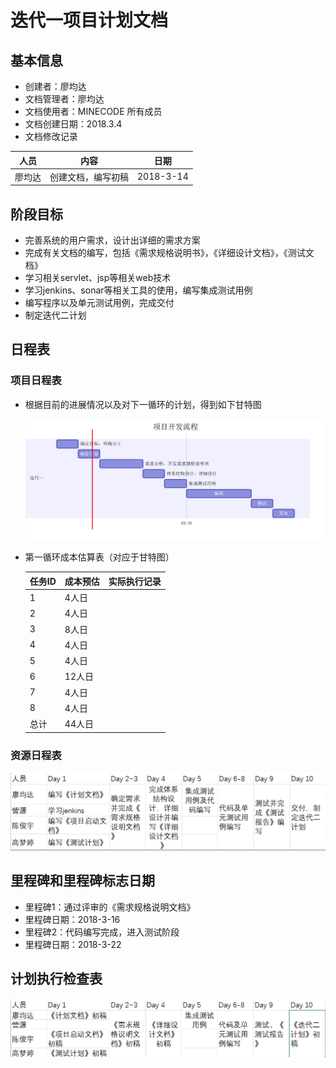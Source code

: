# 迭代一项目计划文档

## 基本信息

- 创建者：廖均达
- 文档管理者：廖均达
- 文档使用者：MINECODE 所有成员
- 文档创建日期：2018.3.4
- 文档修改记录

| 人员   | 内容               | 日期      |
| ------ | ------------------ | --------- |
| 廖均达 | 创建文档，编写初稿 | 2018-3-14 |



## 阶段目标

- 完善系统的用户需求，设计出详细的需求方案
- 完成有关文档的编写，包括《需求规格说明书》，《详细设计文档》，《测试文档》
- 学习相关servlet、jsp等相关web技术
- 学习jenkins、sonar等相关工具的使用，编写集成测试用例
- 编写程序以及单元测试用例，完成交付
- 制定迭代二计划

## 日程表

### 项目日程表

- 根据目前的进展情况以及对下一循环的计划，得到如下甘特图

  ![untitled](pic\untitled.png)


- 第一循环成本估算表（对应于甘特图）

  | 任务ID | 成本预估 | 实际执行记录 |
  | ------ | -------- | ------------ |
  | 1      | 4人日    |              |
  | 2      | 4人日    |              |
  | 3      | 8人日    |              |
  | 4      | 4人日    |              |
  | 5      | 4人日    |              |
  | 6      | 12人日   |              |
  | 7      | 4人日    |              |
  | 8      | 4人日    |              |
  | 总计   | 44人日   |              |

### 资源日程表

![TIM截图20180314150706](pic\TIM截图20180314150706.png)

## 里程碑和里程碑标志日期

- 里程碑1：通过评审的《需求规格说明文档》
- 里程碑日期：2018-3-16
- 里程碑2：代码编写完成，进入测试阶段
- 里程碑日期：2018-3-22

## 计划执行检查表

![执行检查表](pic\执行检查表.png)

